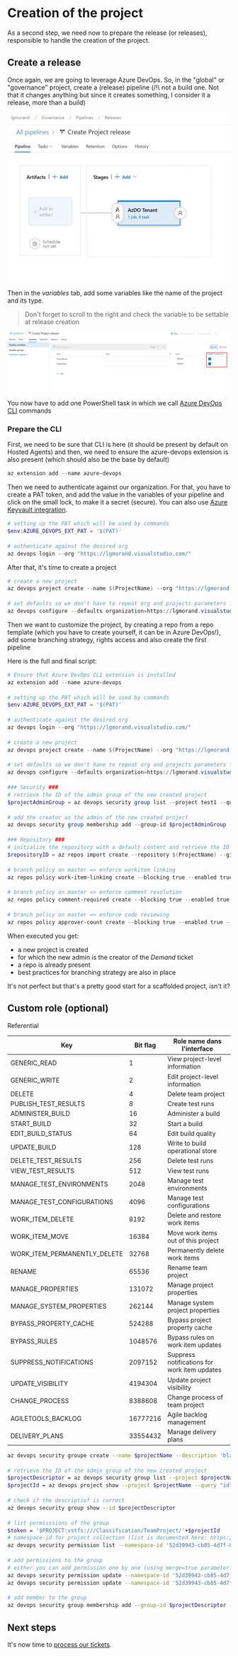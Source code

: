 # Creation of the project

As a second step, we need now to prepare the release (or releases), responsible to handle the creation of the project.

## Create a release

Once again, we are going to leverage Azure DevOps. So, in the "global" or "governance" project, create a (release) pipeline (/!\ not a build one. Not that it changes anything but since it creates something, I consider it a release, more than a build)

![Create release](./media/creating%201.png)

Then in the *variables* tab, add some variables like the name of the project and its type.

> Don't forget to scroll to the right and check the variable to be settable at release creation

![Add variables](./media/creating%202.png)

You now have to add one PowerShell task in which we call [Azure DevOps CLI](https://docs.microsoft.com/en-us/azure/devops/cli/?view=azure-devops) commands

### Prepare the CLI

First, we need to be sure that CLI is here (it should be present by default on Hosted Agents) and then, we need to ensure the azure-devops extension is also present (which should also be the base by default)

```powershell
az extension add --name azure-devops
```

Then we need to authenticate against our organization. For that, you have to create a PAT token, and add the value in the variables of your pipeline and click on the small lock, to make it a secret (secure). You can also use [Azure Keyvault integration](https://docs.microsoft.com/en-us/azure/devops/pipelines/library/variable-groups?view=azure-devops&tabs=yaml).

```powershell
# setting up the PAT which will be used by commands
$env:AZURE_DEVOPS_EXT_PAT = '$(PAT)'

# authenticate against the desired org
az devops login --org "https://lgmorand.visualstudio.com/"
```

After that, it's time to create a project

```powershell
# create a new project
az devops project create --name $(ProjectName) --org "https://lgmorand.visualstudio.com/"

# set defaults so we don't have to repeat org and projects parameters for following commands
az devops configure --defaults organization=https://lgmorand.visualstudio.com/ project=$(ProjectName)
```

Then we want to customize the project, by creating a repo from a repo template (which you have to create yourself, it can be in Azure DevOps!), add some branching strategy, rights access and also create the first pipeline

Here is the full and final script:

```powershell
# Ensure that Azure DevOps CLI extension is installed
az extension add --name azure-devops

# setting up the PAT which will be used by commands
$env:AZURE_DEVOPS_EXT_PAT = '$(PAT)'

# authenticate against the desired org
az devops login --org "https://lgmorand.visualstudio.com/"

# create a new project
az devops project create --name $(ProjectName) --org "https://lgmorand.visualstudio.com/"

# set defaults so we don't have to repeat org and projects parameters for following commands
az devops configure --defaults organization=https://lgmorand.visualstudio.com/ project=$(ProjectName)

### Security ###
# retrieve the ID of the admin group of the new created project
$projectAdminGroup = az devops security group list --project test1 --query "graphGroups[?displayName=='Administrattors'].descriptor" | Out-String

# add the creator as the admin of the new created project
az devops security group membership add --group-id $projectAdminGroup --member-id '$(Creator)'

### Repository ###
# initialize the repository with a default content and retrieve the ID of the repo
$repositoryID = az repos import create --repository $(ProjectName) --git-source-url "https://github.com/lgmorand/azuredevops-defaultrepo" --query repository.id -o json | Out-String

# branch policy on master => enforce workitem linking
az repos policy work-item-linking create --blocking true --enabled true --branch master --repository $repositoryID

# branch policy on master => enforce comment resolution
az repos policy comment-required create --blocking true --enabled true --branch master --repository $repositoryID

# branch policy on master => enforce code reviewing
az repos policy approver-count create --blocking true --enabled true --allow-downvotes false --reset-on-source-push false --minimum-approver-count 1 --creator-vote-counts true --branch master --repository $repositoryID

```

When executed you get:

- a new project is created
- for which the new admin is the creator of the *Demand* ticket
- a repo is already present
- best practices for branching strategy are also in place

It's not perfect but that's a pretty good start for a scaffolded project, isn't it?

## Custom role (optional)

Referential

|Key| Bit flag | Role name dans l'interface|
|-----|-----|------|
| GENERIC_READ |1 | View project-level information |
| GENERIC_WRITE | 2 |Edit project-level information |
| DELETE | 4| Delete team project |
| PUBLISH_TEST_RESULTS | 8 | Create test runs|
| ADMINISTER_BUILD | 16 |Administer a build |
| START_BUILD | 32|Start a build  |
| EDIT_BUILD_STATUS | 64|Edit build quality   |
| UPDATE_BUILD | 128|Write to build operational store|
| DELETE_TEST_RESULTS | 256|Delete test runs|
| VIEW_TEST_RESULTS | 512|View test runs|
| MANAGE_TEST_ENVIRONMENTS | 2048| Manage test environments|
| MANAGE_TEST_CONFIGURATIONS | 4096| Manage test configurations|
| WORK_ITEM_DELETE | 8192| Delete and restore work items|
| WORK_ITEM_MOVE | 16384| Move work items out of this project|
| WORK_ITEM_PERMANENTLY_DELETE | 32768| Permanently delete work items|
| RENAME | 65536| Rename team project |
| MANAGE_PROPERTIES | 131072 | Manage project properties|
| MANAGE_SYSTEM_PROPERTIES | 262144|Manage system project properties |
| BYPASS_PROPERTY_CACHE | 524288|Bypass project property cache |
| BYPASS_RULES | 1048576 | Bypass rules on work item updates |
| SUPPRESS_NOTIFICATIONS | 2097152 | Suppress notifications for work item updates |
| UPDATE_VISIBILITY | 4194304| Update project visibility |
| CHANGE_PROCESS | 8388608 | Change process of team project|
| AGILETOOLS_BACKLOG | 16777216|Agile backlog management|
| DELIVERY_PLANS |33554432|Manage delivery plans|

```bash
az devops security groupe create --name $projectName --description 'blablalba with CPM ID' --project $projectName

# retrieve the ID of the admin group of the new created project
$projectDescriptor = az devops security group list --project $projectName  --query "graphGroups[?displayName=='$groupName'].descriptor" | ConvertFrom-Json
$projectId = az devops project show --project $projectName --query "id" | ConvertFrom-Json

# check if the descriptiof is correct
az devops security group show --id $projectDescriptor

# list permisssions of the group
$token = '$PROJECT:vstfs:///Classification/TeamProject/'+$projectId
# namespace-id for project collection (list is documented here: https://learn.microsoft.com/fr-fr/azure/devops/organizations/security/namespace-reference?view=azure-devops)
az devops security permission list --namespace-id '52d39943-cb85-4d7f-8fa8-c6baac873819' --subject $projectDescriptor --token $token --output table

# add permissions to the group
# either you can add permission one by one (using merge=true parameter) or you can add all permissions at once (combining big flags)
az devops security permission update --namespace-id '52d39943-cb85-4d7f-8fa8-c6baac873819' --subject $projectDescriptor --token $token --allow-bit 7  --merge false --output table
az devops security permission update --namespace-id '52d39943-cb85-4d7f-8fa8-c6baac873819' --subject $projectDescriptor --token $token --deny-bit 16 --merge false --output table

# add member to the group
az devops security group membership add --group-id $projectDescriptor --member-id 'user@email.com'

```

## Next steps

It's now time to [process our tickets](../processing/readme.md).
